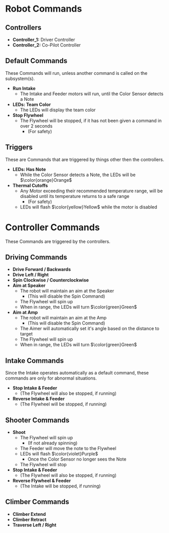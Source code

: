 
# Robot Commands

## Controllers
* **Controller_1:** Driver Controller
* **Controller_2:** Co-Pilot Controller

## Default Commands
These Commands will run, unless another command is called on the subsystem(s).

* **Run Intake**
    * The Intake and Feeder motors will run, until the Color Sensor detects a Note
* **LEDs: Team Color**
    * The LEDs will display the team color
* **Stop Flywheel**
    * The Flywheel will be stopped, if it has not been given a command in over 2 seconds
        * (For safety)

## Triggers
These are Commands that are triggered by things other then the controllers.

* **LEDs: Has Note**
    * While the Color Sensor detects a Note, the LEDs will be $\color{orange}Orange$
* **Thermal Cutoffs**
    * Any Motor exceeding their recommended temperature range, will be disabled until its temperature returns to a safe range
        * (For safety)
    * LEDs will flash $\color{yellow}Yellow$ while the motor is disabled

# Controller Commands
These Commands are triggered by the controllers.

## Driving Commands
* **Drive Forward / Backwards**
* **Drive Left / Right**
* **Spin Clockwise / Counterclockwise**
* **Aim at Speaker**
    * The robot will maintain an aim at the Speaker
        * (This will disable the Spin Command)
    * The Flywheel will spin up
    * When in range, the LEDs will turn $\color{green}Green$
* **Aim at Amp**
    * The robot will maintain an aim at the Amp
        * (This will disable the Spin Command)
    * The Aimer will automatically set it's angle based on the distance to target
    * The Flywheel will spin up
    * When in range, the LEDs will turn $\color{green}Green$

## Intake Commands
Since the Intake operates automatically as a default command, these commands are only for abnormal situations.
* **Stop Intake & Feeder**
    * (The Flywheel will also be stopped, if running)
* **Reverse Intake & Feeder**
    * (The Flywheel will be stopped, if running)

## Shooter Commands
* **Shoot**
    * The Flywheel will spin up
        * (If not already spinning)
    * The Feeder will move the note to the Flywheel
    * LEDs will flash $\color{violet}Purple$
        * Once the Color Sensor no longer sees the Note
    * The Flywheel will stop
* **Stop Intake & Feeder**
    * (The Flywheel will also be stopped, if running)
* **Reverse Flywheel & Feeder**
    * (The Intake will be stopped, if running)

## Climber Commands
* **Climber Extend**
* **Climber Retract**
* **Traverse Left / Right**

